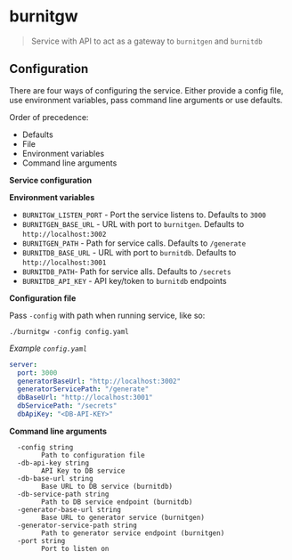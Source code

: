 # burnitgw

> Service with API to act as a gateway to `burnitgen` and `burnitdb`

## Configuration

There are four ways of configuring the service. Either provide a config file, use environment variables, pass command line arguments or use defaults.

Order of precedence:

* Defaults
* File
* Environment variables
* Command line arguments

**Service configuration**

**Environment variables**

* `BURNITGW_LISTEN_PORT` - Port the service listens to. Defaults to `3000`
* `BURNITGEN_BASE_URL` - URL with port to `burnitgen`. Defaults to `http://localhost:3002`
* `BURNITGEN_PATH` - Path for service calls. Defaults to `/generate`
* `BURNITDB_BASE_URL` - URL with port to `burnitdb`. Defaults to `http://localhost:3001`
* `BURNITDB_PATH`- Path for service alls. Defaults to `/secrets`
* `BURNITDB_API_KEY` - API key/token to `burnitdb` endpoints

**Configuration file**

Pass `-config` with path when running service, like so:
```
./burnitgw -config config.yaml
```

*Example `config.yaml`*

```yaml
server:
  port: 3000
  generatorBaseUrl: "http://localhost:3002"
  generatorServicePath: "/generate"
  dbBaseUrl: "http://localhost:3001"
  dbServicePath: "/secrets"
  dbApiKey: "<DB-API-KEY>"
```

**Command line arguments**

```shell
  -config string
        Path to configuration file
  -db-api-key string
        API Key to DB service
  -db-base-url string
        Base URL to DB service (burnitdb)
  -db-service-path string
        Path to DB service endpoint (burnitdb)
  -generator-base-url string
        Base URL to generator service (burnitgen)
  -generator-service-path string
        Path to generator service endpoint (burnitgen)
  -port string
        Port to listen on
```
